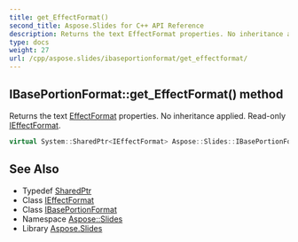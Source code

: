 ```yaml
---
title: get_EffectFormat()
second_title: Aspose.Slides for C++ API Reference
description: Returns the text EffectFormat properties. No inheritance applied. Read-only IEffectFormat.
type: docs
weight: 27
url: /cpp/aspose.slides/ibaseportionformat/get_effectformat/
---
```

## IBasePortionFormat::get_EffectFormat() method


Returns the text [EffectFormat](../../effectformat/) properties. No inheritance applied. Read-only [IEffectFormat](../../ieffectformat/).

```cpp
virtual System::SharedPtr<IEffectFormat> Aspose::Slides::IBasePortionFormat::get_EffectFormat()=0
```

## See Also

* Typedef [SharedPtr](../../system/sharedptr/)
* Class [IEffectFormat](../ieffectformat/)
* Class [IBasePortionFormat](./)
* Namespace [Aspose::Slides](../)
* Library [Aspose.Slides](../../)